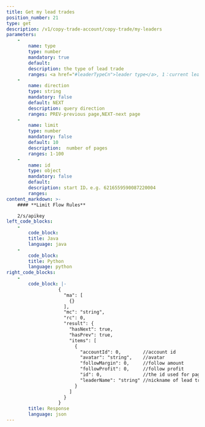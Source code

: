 ```yaml
---
title: Get my lead trades
position_number: 21
type: get
description: /v1/copy-trade-account/copy-trade/my-leaders
parameters:
    -
        name: type
        type: number
        mandatory: true
        default:
        description: the type of lead trade
        ranges: <a href="#leaderTypeCn">leader type</a>, 1：current lead trades; 2：historical lead trades
    -
        name: direction
        type: string
        mandatory: false
        default: NEXT
        description: query direction
        ranges: PREV-previous page,NEXT-next page
    -
        name: limit
        type: number
        mandatory: false
        default: 10
        description:  number of pages
        ranges: 1-100
    -
        name: id
        type: object
        mandatory: false
        default: 
        description: start ID，e.g. 6216559590087220004
        ranges:
content_markdown: >-
    #### **Limit Flow Rules**

    2/s/apikey
left_code_blocks:
    -
        code_block:
        title: Java
        language: java
    -
        code_block:
        title: Python
        language: python
right_code_blocks:
    -
        code_block: |-
                   {
                     "ma": [
                       {}
                     ],
                     "mc": "string",
                     "rc": 0,
                     "result": {
                       "hasNext": true,
                       "hasPrev": true,
                       "items": [
                         {
                           "accountId": 0,        //account id
                           "avatar": "string",    //avatar
                           "followMargin": 0,     //follow amount
                           "followProfit": 0,     //follow profit
                           "id": 0,               //the id used for pagination query
                           "leaderName": "string" //nickname of lead trader
                         }
                       ]
                     }
                   }
        title: Response
        language: json
---
```

